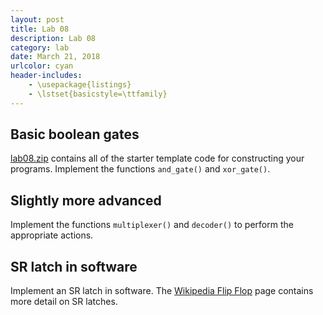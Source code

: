 ```yaml
---
layout: post
title: Lab 08
description: Lab 08
category: lab
date: March 21, 2018
urlcolor: cyan
header-includes:
    - \usepackage{listings}
    - \lstset{basicstyle=\ttfamily}
---
```


## Basic boolean gates

[lab08.zip](https://www.evernote.com/l/AAKZUvyN2xBJVrXjPf081E8Ef0yrOgKErJw) contains all of the starter template code for constructing your programs.
Implement the functions `and_gate()` and `xor_gate()`.

## Slightly more advanced

Implement the functions `multiplexer()` and `decoder()` to perform the appropriate actions.

## SR latch in software

Implement an SR latch in software.
The [Wikipedia Flip Flop](https://en.wikipedia.org/wiki/Flip-flop_(electronics)#SR_NOR_latch) page contains more detail on SR latches.
